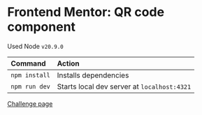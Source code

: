 # Frontend Mentor: QR code component

Used Node `v20.9.0`

| Command       | Action                                      |
| :------------ | :------------------------------------------ |
| `npm install` | Installs dependencies                       |
| `npm run dev` | Starts local dev server at `localhost:4321` |

[Challenge page](https://www.frontendmentor.io/challenges/qr-code-component-iux_sIO_H/hub)
